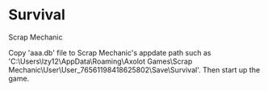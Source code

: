# Survival
 Scrap Mechanic


Copy 'aaa.db' file to Scrap Mechanic's appdate path such as  'C:\Users\lzy12\AppData\Roaming\Axolot Games\Scrap Mechanic\User\User_76561198418625802\Save\Survival'.
Then start up the game.